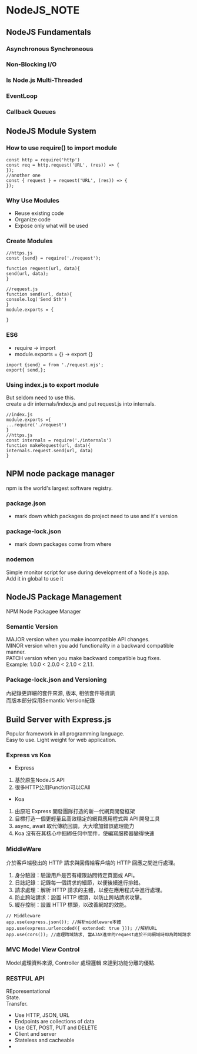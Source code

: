 # NodeJS_NOTE

## NodeJS Fundamentals
### Asynchronous Synchroneous

### Non-Blocking I/O

### Is Node.js Multi-Threaded

### EventLoop

### Callback Queues

## NodeJS Module System

### How to use require() to import module
```JS
const http = require('http')
const req = http.request('URL', (res)) => {
});
//another one
const { request } = request('URL', (res)) => {
});
```
### Why Use Modules
* Reuse existing code
* Organize code
* Expose only what will be used

### Create Modules
```JS
//https.js
const {send} = require('./request');

function request(url, data){
send(url, data);
}

//request.js
function send(url, data){
console.log('Send Sth')
}
module.exports = {

}
```
### ES6
* require -> import
* module.exports = {} -> export {}
```JS
import {send} = from './request.mjs';
export{ send,};
```
### Using index.js to export module
But seldom need to use this.   
create a dir internals/index.js and put request.js into internals.   
```JS
//index.js
module.exports ={
...require('./request')
}
//https.js
const internals = require('./internals')
function makeRequest(url, data){
internals.request.send(url, data)
}
```
## NPM node package manager
npm is the world's largest software registry.  
### package.json
* mark down which packages do project need to use and it's version
### package-lock.json
* mark down packages come from where
### nodemon
Simple monitor script for use during development of a Node.js app.  
Add it in global to use it   



## NodeJS Package Management
NPM Node Packagee Manager   

### Semantic Version
MAJOR version when you make incompatible API changes.  
MINOR version when you add functionality in a backward compatible manner.  
PATCH version when you make backward compatible bug fixes.  
Example: 1.0.0 < 2.0.0 < 2.1.0 < 2.1.1.  
### Package-lock.json and Versioning
內紀錄更詳細的套件來源, 版本, 相依套件等資訊   
而版本部分採用Semantic Version紀錄   

## Build Server with Express.js   
Popular framework in all programming language.  
Easy to use. Light weight for web application.   
### Express vs Koa
* Express
1. 基於原生NodeJS API
2. 很多HTTP公用Function可以CAll
* Koa
1. 由原班 Express 開發團隊打造的新一代網頁開發框架
2. 目標打造一個更輕量且高效穩定的網頁應用程式與 API 開發工具
3. async, await 取代傳統回調，大大增加錯誤處理能力
4. Koa 沒有在其核心中捆綁任何中間件，使編寫服務器變得快速
### MiddleWare
介於客戶端發出的 HTTP 請求與回傳給客戶端的 HTTP 回應之間進行處理。  
1. 身分驗證：驗證用戶是否有權限訪問特定頁面或 API。
2. 日誌記錄：記錄每一個請求的細節，以便後續進行排錯。
3. 請求處理：解析 HTTP 請求的主體，以便在應用程式中進行處理。
4. 防止跨站請求：設置 HTTP 標頭，以防止跨站請求攻擊。
5. 緩存控制：設置 HTTP 標頭，以改善網站的效能。
```JS
// Middleware
app.use(express.json()); //解析middleware本體
app.use(express.urlencoded({ extended: true })); //解析URL
app.use(cors()); //處理跨域請求, 當AJAX進來的request處於不同網域時即為跨域請求
```
### MVC Model View Control
Model處理資料來源, Controller 處理邏輯
來達到功能分離的優點.  

### RESTFUL API 
REporesentational    
State.  
Transfer.  
* Use HTTP, JSON, URL
* Endpoints are collections of data
* Use GET, POST, PUT and DELETE
* Client and server
* Stateless and cacheable
* 







